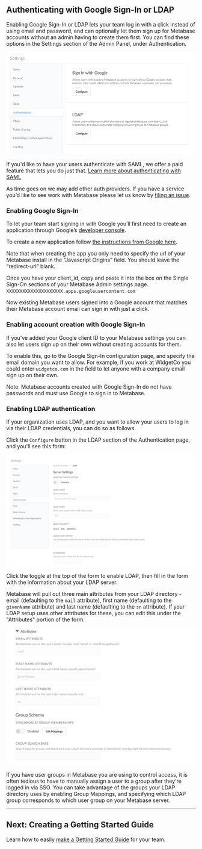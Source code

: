 ## Authenticating with Google Sign-In or LDAP

Enabling Google Sign-In or LDAP lets your team log in with a click instead of using email and password, and can optionally let them sign up for Metabase accounts without an admin having to create them first. You can find these options in the Settings section of the Admin Panel, under Authentication.

![Authentication](./images/authentication.png)

If you'd like to have your users authenticate with SAML, we offer a paid feature that lets you do just that. [Learn more about authenticating with SAML](16-authenticating-with-saml.md)

As time goes on we may add other auth providers. If you have a service you’d like to see work with Metabase please let us know by [filing an issue](http://github.com/metabase/metabase/issues/new).

### Enabling Google Sign-In

To let your team start signing in with Google you’ll first need to create an application through Google’s [developer console](https://console.developers.google.com/projectselector/apis/library).

To create a new application follow [the instructions from Google here](https://developers.google.com/identity/sign-in/web/devconsole-project).

Note that when creating the app you only need to specify the url of your Metabase install in the “Javascript Origins” field. You should leave the “redirect-url” blank.

Once you have your client_id, copy and paste it into the box on the Single Sign-On sections of your Metabase Admin settings page. ```XXXXXXXXXXXXXXXXXXXXX.apps.googleusercontent.com```

Now existing Metabase users signed into a Google account that matches their Metabase account email can sign in with just a click.

###  Enabling account creation with Google Sign-In

If you’ve added your Google client ID to your Metabase settings you can also let users sign up on their own without creating accounts for them.

To enable this, go to the Google Sign-In configuration page, and specify the email domain you want to allow. For example, if you work at WidgetCo you could enter `widgetco.com` in the field to let anyone with a company email sign up on their own.

Note: Metabase accounts created with Google Sign-In do not have passwords and must use Google to sign in to Metabase.


### Enabling LDAP authentication

If your organization uses LDAP, and you want to allow your users to log in via their LDAP credentials, you can do so as follows.

Click the `Configure` button in the LDAP section of the Authentication page, and you'll see this form:

![Authentication](./images/ldap-form.png)

Click the toggle at the top of the form to enable LDAP, then fill in the form with the information about your LDAP server.

Metabase will pull out three main attributes from your LDAP directory - email (defaulting to the `mail` attribute), first name (defaulting to the `givenName` attribute) and last name (defaulting to the `sn` attribute). If your LDAP setup uses other attributes for these, you can edit this under the "Attributes" portion of the form.

![Attributes](./images/ldap-attributes.png)

If you have user groups in Metabase you are using to control access, it is often tedious to have to manually assign a user to a group after they're logged in via SSO. You can take advantage of the groups your LDAP directory uses by enabling Group Mappings, and specifying which LDAP group corresponds to which user group on your Metabase server.

---

## Next: Creating a Getting Started Guide
Learn how to easily [make a Getting Started Guide](11-getting-started-guide.md) for your team.
